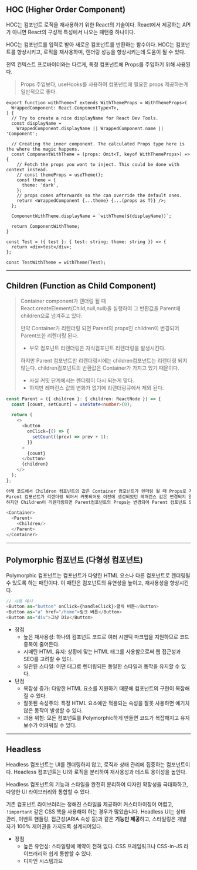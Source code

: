 ## HOC (Higher Order Component)

HOC는 컴포넌트 로직을 재사용하기 위한 React의 기술이다.
React에서 제공하는 API가 아니면 React의 구성적 특성에서 나오는 패턴중 하나이다.

HOC는 컴포넌트를 입력로 받아 새로운 컴포넌트를 반환하는 함수이다.
HOC는 컴포넌트를 향상시키고, 로직을 재사용하며, 렌더링 성능을 향상시키는데 도움이 될 수 있다.

전역 컨텍스트 프로바이더와는 다르게, 특정 컴포넌트에 Props를 주입하기 위해 사용된다.

> Props 주입보다, useHooks를 사용하여 컴포넌트에 필요한 props 제공하는게 일반적으로 좋다.
> 

```tsx
export function withTheme<T extends WithThemeProps = WithThemeProps>(
  WrappedComponent: React.ComponentType<T>,
) {
  // Try to create a nice displayName for React Dev Tools.
  const displayName =
    WrappedComponent.displayName || WrappedComponent.name || 'Component';

  // Creating the inner component. The calculated Props type here is the where the magic happens.
  const ComponentWithTheme = (props: Omit<T, keyof WithThemeProps>) => {
    // Fetch the props you want to inject. This could be done with context instead.
    // const themeProps = useTheme();
    const theme = {
      theme: 'dark',
    };
    // props comes afterwards so the can override the default ones.
    return <WrappedComponent {...theme} {...(props as T)} />;
  };

  ComponentWithTheme.displayName = `withTheme(${displayName})`;

  return ComponentWithTheme;
}

const Test = ({ test }: { test: string; theme: string }) => {
  return <div>test</div>;
};

const TestWithTheme = withTheme(Test);

```

___

## Children (Function as Child Component)

> Container component가 렌더링 될 때 React.createElement(Child,null,null)을 실행하여 그 반환값을 Parent에 children으로 넘겨주고 있다.
>
> 만약 Container가 리렌더링 되면 Parent의 props인 children이 변경되어  Parent또한 리렌더링 된다.
>
> - 부모 컴포넌트 리렌더링은 자식컴포넌트 리렌더링을 발생시킨다.
>
> 하지만 Parent 컴포넌트만 리렌더링시에는 children컴포넌트는 리렌더링 되지 않는다.
> children컴포넌트의 반환값은 Container가 가지고 있기 때문이다.
>
> - 사실 커밋 단계에서는 렌더링이 다시 되는게 맞다.
> - 하지만 레퍼런스 값의 변화가 없기에 리랜더링큐에서 제외 된다.


```ts
const Parent = ({ children }: { children: ReactNode }) => {
  const [count, setCount] = useState<number>(0);

  return (
    <>
      <button
        onClick={() => {
          setCount((prev) => prev + 1);
        }}
      >
        {count}
      </button>
      {children}
    </>
  );
};

아래 코드에서 Children 컴포넌트의 값은 Container 컴포넌트가 렌더링 될 때 Props로 저장된다.
Parent 컴포넌트가 리렌더링 되어서 커밋되어도 이전에 생성되었던 레퍼런스 값은 변경되지 않기에 리랜더링 되지 않는다.
하지만 Children이 리렌더링되면 Parent컴포넌트의 Props는 변경되어 Parent 컴포넌트 또한 리랜더링 된다.

<Container>
  <Parent>
  	<Children/>
  </Parent>
</Container>
```

___

##  Polymorphic 컴포넌트 (다형성 컴포넌트)

Polymorphic 컴포넌트는 컴포넌트가 다양한 HTML 요소나 다른 컴포넌트로 렌더링될 수 있도록 하는 패턴이다. 이 패턴은 컴포넌트의 유연성을 높이고, 재사용성을 향상시킨다. 

``` ts
// 사용 예시
<Button as="button" onClick={handleClick}>클릭 버튼</Button>
<Button as="a" href="/home">링크 버튼</Button>
<Button as="div">그냥 Div</Button>
```

- 장점
	- 높은 재사용성: 하나의 컴포넌트 코드로 여러 시맨틱 마크업을 지원하므로 코드 중복이 줄어든다.
	- 시매틴 HTML 유지: 상황에 맞는 HTML 태그를 사용함으로써 웹 접근성과 SEO를 고려할 수 있다.
	- 일관된 스타일: 어떤 태그로 렌더링되든 동일한 스타일과 동작을 유지할 수 있다.
- 단점
	- 복잡성 증가: 다양한 HTML 요소를 지원하기 때문에 컴포넌트의 구현이 복잡해질 수 있다.
	- 잘못된 속성주의: 특정 HTML 요소에만 적용되는 속성을 잘못 사용하면 예기치 않은 동작이 발생할 수 있다.
	- 과용 위험: 모든 컴포넌트를 Polymorphic하게 만들면 코드가 복잡해지고 유지보수가 어려워질 수 있다.

---
## Headless

Headless 컴포넌트는 UI를 렌더링하지 않고, 로직과 상태 관리에 집중하는 컴포넌트이다. Headless 컴포넌트는 UI와 로직을 분리하여 재사용성과 테스트 용이성을 높인다.

Headless 컴포넌트의 기능과 스타일을 완전히 분리하여 디자인 확장성을 극대화하고, 다양한 UI 라이브러리와 통합할 수 있다.

기존 컴포넌트 라이브러리는 정해진 스타일을 제공하여 커스터마이징이 어렵고, `!important` 같은 CSS 핵을 사용해야 하는 경우가 많았습니다. Headless UI는 상태 관리, 이벤트 핸들링, 접근성(ARIA 속성 등)과 같은 **기능만 제공**하고, 스타일링은 개발자가 100% 제어권을 가지도록 설계되어있다.

- 장점
	- 높은 유연성: 스타일링에 제약이 전혀 없다. CSS 프레임워크나 CSS-in-JS 라이브러리와 쉽게 통합할 수 있다.
	- 디자인 시스템과으

